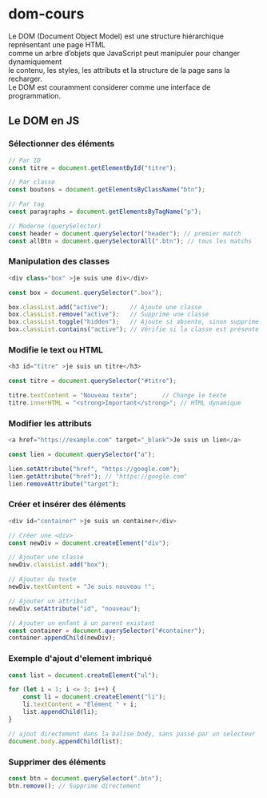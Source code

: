 # dom-cours

Le DOM (Document Object Model) est une structure hiérarchique représentant une page HTML  
comme un arbre d’objets que JavaScript peut manipuler pour changer dynamiquement  
le contenu, les styles, les attributs et la structure de la page sans la recharger.  
Le DOM est couramment considerer comme une interface de programmation.  

## Le DOM en JS  

### Sélectionner des éléments  
```js
// Par ID
const titre = document.getElementById("titre");

// Par classe
const boutons = document.getElementsByClassName("btn");

// Par tag
const paragraphs = document.getElementsByTagName("p");

// Moderne (querySelector)
const header = document.querySelector("header"); // premier match
const allBtn = document.querySelectorAll(".btn"); // tous les matchs
```

### Manipulation des classes  
```js
<div class="box" >je suis une div</div>

const box = document.querySelector(".box");

box.classList.add("active");      // Ajoute une classe
box.classList.remove("active");   // Supprime une classe
box.classList.toggle("hidden");   // Ajoute si absente, sinon supprime
box.classList.contains("active"); // Vérifie si la classe est présente
```

### Modifie le text ou HTML  
```js
<h3 id="titre" >je suis un titre</h3>

const titre = document.querySelector("#titre");

titre.textContent = "Nouveau texte";       // Change le texte
titre.innerHTML = "<strong>Important</strong>"; // HTML dynamique
```

### Modifier les attributs  
```js
<a href="https://example.com" target="_blank">Je suis un lien</a>

const lien = document.querySelector("a");

lien.setAttribute("href", "https://google.com");
lien.getAttribute("href"); // "https://google.com"
lien.removeAttribute("target");
```

### Créer et insérer des éléments  
```js
<div id="container" >je suis un container</div>

// Créer une <div>
const newDiv = document.createElement("div");

// Ajouter une classe
newDiv.classList.add("box");

// Ajouter du texte
newDiv.textContent = "Je suis nouveau !";

// Ajouter un attribut
newDiv.setAttribute("id", "nouveau");

// Ajouter un enfant à un parent existant
const container = document.querySelector("#container");
container.appendChild(newDiv);
```

### Exemple d'ajout d'element imbriqué
```js
const list = document.createElement("ul");

for (let i = 1; i <= 3; i++) {
    const li = document.createElement("li");
    li.textContent = "Élément " + i;
    list.appendChild(li);
}

// ajout directement dans la balise body, sans passé par un selecteur
document.body.appendChild(list); 
```

### Supprimer des éléments  
```js
const btn = document.querySelector(".btn");
btn.remove(); // Supprime directement
```































